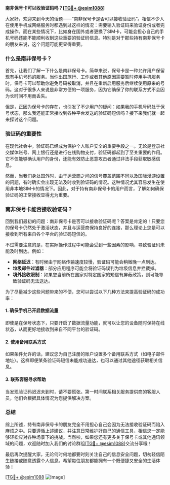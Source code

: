 **南非保号卡可以收验证码吗？[[TG💪+ @esim1088](https://t.me/s/esim1088)]**

大家好，欢迎来到今天的话题——“南非保号卡是否可以接收验证码”。相信不少人在使用手机或网络服务时都遇到过这样的情况：需要输入验证码来验证身份或者完成操作。而在某些情况下，比如身在国外或者更换了SIM卡，可能会担心自己的手机号码还能不能顺利收到这些重要的验证码信息。特别是对于那些持有南非保号卡的朋友来说，这个问题可能更显得重要。

### 什么是南非保号卡？

首先，让我们了解一下什么是南非保号卡。简单来说，保号卡是一种允许用户保留现有手机号码的服务。当你出国旅行、工作或者其他原因需要暂时停用手机服务时，保号卡可以帮助你避免号码被取消，并且在重新启用服务后继续使用原来的号码。这对于很多人来说是非常方便的一项服务，因为它确保了你的联系方式不会因为长时间不用而丢失。

但是，正因为保号卡的存在，也引发了不少用户的疑问：如果我的手机号码处于保号状态，那么我还能正常接收到各种平台发送的验证码短信吗？接下来我们就一起来探讨这个问题。

### 验证码的重要性

在现代社会中，验证码已经成为保护个人账户安全的重要手段之一。无论是登录社交媒体账号、网上银行还是进行在线购物支付，验证码都起到了至关重要的作用。它不仅能够确认用户的身份，还能有效防止恶意攻击者通过非法手段获取敏感信息。

然而，当我们身处国外时，由于运营商之间的信号覆盖范围不同以及国际漫游设置的问题，有时确实会出现无法及时收到验证码的情况。这种情况尤其容易发生在使用非本地SIM卡的情况下。因此，对于持有南非保号卡的用户而言，了解如何确保验证码的正常接收显得尤为重要。

### 南非保号卡能否接收验证码？

回到我们最初的问题：南非保号卡是否可以接收验证码呢？答案是肯定的！只要您的保号卡仍然处于激活状态，并且与运营商保持良好的连接，那么理论上您是可以接收到所有来自各个平台的验证码短信的。

不过需要注意的是，在实际操作过程中可能会受到一些因素的影响，导致验证码未能及时到达。例如：

- **网络延迟**：有时候由于网络传输速度较慢，验证码可能会稍微晚一点到达。
- **垃圾邮件过滤器**：部分应用程序可能会将验证码误判为垃圾信息并拦截掉。
- **境外接收限制**：如果您当前所在国家对特定国家的短信有屏蔽政策，则可能导致验证码无法送达。

为了尽量减少这些问题带来的不便，您可以尝试以下几种方法来提高验证码的成功率：

#### 1. 确保手机已开启数据流量
即使是在保号状态下，只要开启了数据流量功能，就可以让您的设备随时保持在线状态，从而更好地接收到来自不同平台的验证码。

#### 2. 使用备用联系方式
如果条件允许的话，建议您为自己注册的账户设置多个备用联系方式（如电子邮件地址）。这样即便某条验证码短信未能成功送达，也可以通过其他途径获取相关信息。

#### 3. 联系客服寻求帮助
当发现验证码迟迟未到时，请不要慌张。第一时间联系相关服务提供商的客服人员，他们会根据具体情况为您提供解决方案。

### 总结

综上所述，持有南非保号卡的朋友完全不用担心自己会因为无法接收验证码而陷入麻烦之中。只要遵循上述建议，并注意日常维护好自己的通信工具，相信您一定能够轻松应对各种场景下的挑战。当然啦，如果您还有更多关于保号卡或其他通讯领域的问题，欢迎随时加入我们的讨论群组[[TG💪+ @esim1088](https://t.me/s/esim1088)]交流分享哦！

最后再次提醒大家，无论何时何地都要时刻关注自己的信息安全问题，切勿轻信陌生链接或随意透露个人信息。希望每位朋友都能拥有一个既便捷又安全的生活体验！

[[TG💪+ @esim1088](https://t.me/s/esim1088) ![Image](https://i.postimg.cc/4NQfJmqS/Snipaste-2025-05-13-00-14-12.png)]